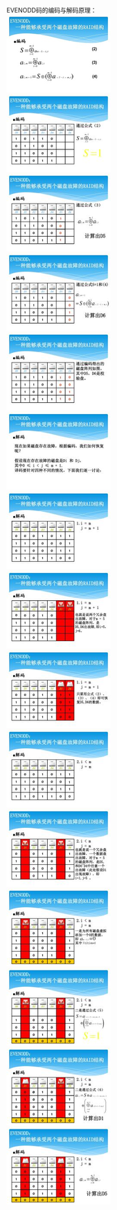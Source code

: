 EVENODD码的编码与解码原理：</br>
![图片](https://github.com/Hiooary/EVENODD/blob/master/images/1.jpg)</br>
![图片](https://github.com/Hiooary/EVENODD/blob/master/images/2.jpg)</br>
![图片](https://github.com/Hiooary/EVENODD/blob/master/images/3.jpg)</br>
![图片](https://github.com/Hiooary/EVENODD/blob/master/images/4.jpg)</br>
![图片](https://github.com/Hiooary/EVENODD/blob/master/images/5.jpg)</br>
![图片](https://github.com/Hiooary/EVENODD/blob/master/images/6.jpg)</br>
![图片](https://github.com/Hiooary/EVENODD/blob/master/images/7.jpg)</br>
![图片](https://github.com/Hiooary/EVENODD/blob/master/images/8.jpg)</br>
![图片](https://github.com/Hiooary/EVENODD/blob/master/images/9.jpg)</br>
![图片](https://github.com/Hiooary/EVENODD/blob/master/images/10.jpg)</br>
![图片](https://github.com/Hiooary/EVENODD/blob/master/images/11.jpg)</br>
![图片](https://github.com/Hiooary/EVENODD/blob/master/images/12.jpg)</br>
![图片](https://github.com/Hiooary/EVENODD/blob/master/images/13.jpg)</br>
![图片](https://github.com/Hiooary/EVENODD/blob/master/images/14.jpg)</br>
![图片](https://github.com/Hiooary/EVENODD/blob/master/images/15.jpg)</br>

